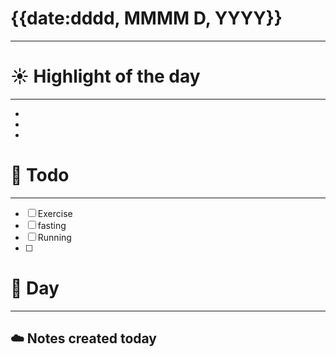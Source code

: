 # {{date:dddd, MMMM D, YYYY}}

---

# ☀️ Highlight of the day  
---
-   
-    
-   

# 🚀 Todo  
---
- [ ]   Exercise
- [ ]   fasting
- [ ]   Running
- [ ] 

# 📅 Day  
---




## ☁️ Notes created today

